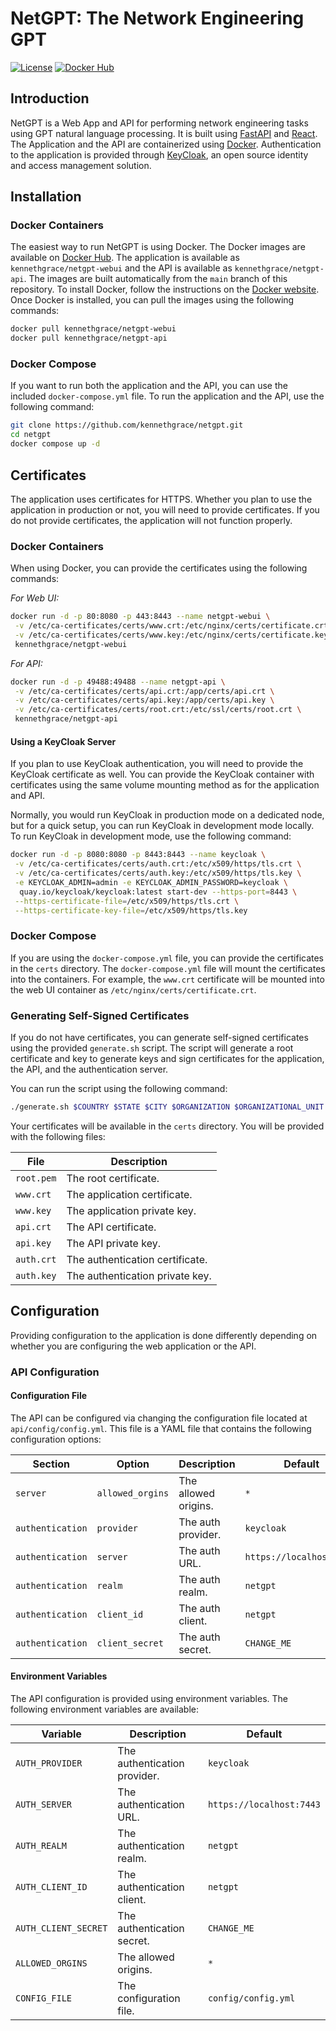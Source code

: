 # NetGPT: The Network Engineering GPT

[![License](https://img.shields.io/badge/License-MIT-yellow?style=flat-square)](https://mit-license.org)
[![Docker Hub](https://img.shields.io/badge/Docker_Hub-NetGPT-blue?style=flat-square)](https://hub.docker.com/r/kennethgrace/netgpt-webui)

## Introduction

NetGPT is a Web App and API for performing network engineering tasks using GPT natural language processing. It is built using [FastAPI](https://fastapi.tiangolo.com/) and [React](https://reactjs.org/). The Application and the API are containerized using [Docker](https://www.docker.com/). Authentication to the application is provided through [KeyCloak](https://www.keycloak.org/), an open source identity and access management solution.

## Installation

### Docker Containers

The easiest way to run NetGPT is using Docker. The Docker images are available on [Docker Hub](https://hub.docker.com/u/kennethgrace). The application is available as `kennethgrace/netgpt-webui` and the API is available as `kennethgrace/netgpt-api`. The images are built automatically from the `main` branch of this repository. To install Docker, follow the instructions on the [Docker website](https://docs.docker.com/get-docker/). Once Docker is installed, you can pull the images using the following commands:

```bash
docker pull kennethgrace/netgpt-webui
docker pull kennethgrace/netgpt-api
```

### Docker Compose

If you want to run both the application and the API, you can use the included `docker-compose.yml` file. To run the
application and the API, use the following command:

```bash
git clone https://github.com/kennethgrace/netgpt.git
cd netgpt
docker compose up -d
```

## Certificates

The application uses certificates for HTTPS. Whether you plan to use the application in production or not, you will need
to provide certificates. If you do not provide certificates, the application will
not function properly.

### Docker Containers

When using Docker, you can provide the certificates using the following commands:

_For Web UI:_

```bash
docker run -d -p 80:8080 -p 443:8443 --name netgpt-webui \
 -v /etc/ca-certificates/certs/www.crt:/etc/nginx/certs/certificate.crt \
 -v /etc/ca-certificates/certs/www.key:/etc/nginx/certs/certificate.key \
 kennethgrace/netgpt-webui
```

_For API:_

```bash
docker run -d -p 49488:49488 --name netgpt-api \
 -v /etc/ca-certificates/certs/api.crt:/app/certs/api.crt \
 -v /etc/ca-certificates/certs/api.key:/app/certs/api.key \
 -v /etc/ca-certificates/certs/root.crt:/etc/ssl/certs/root.crt \
 kennethgrace/netgpt-api
```

#### Using a KeyCloak Server

If you plan to use KeyCloak authentication, you will need to provide the KeyCloak certificate as well. You can provide the KeyCloak container with certificates using the same volume mounting method as for the application and API.

Normally, you would run KeyCloak in production mode on a dedicated node, but for a quick setup, you can run KeyCloak in development mode locally. To run KeyCloak in development mode, use the following command:

```bash
docker run -d -p 8080:8080 -p 8443:8443 --name keycloak \
 -v /etc/ca-certificates/certs/auth.crt:/etc/x509/https/tls.crt \
 -v /etc/ca-certificates/certs/auth.key:/etc/x509/https/tls.key \
 -e KEYCLOAK_ADMIN=admin -e KEYCLOAK_ADMIN_PASSWORD=keycloak \
  quay.io/keycloak/keycloak:latest start-dev --https-port=8443 \
 --https-certificate-file=/etc/x509/https/tls.crt \
 --https-certificate-key-file=/etc/x509/https/tls.key
```

### Docker Compose

If you are using the `docker-compose.yml` file, you can provide the certificates in the `certs` directory.
The `docker-compose.yml` file will mount the certificates into the containers. For example, the `www.crt` certificate
will be mounted into the web UI container as `/etc/nginx/certs/certificate.crt`.

### Generating Self-Signed Certificates

If you do not have certificates, you can generate self-signed certificates using the provided `generate.sh` script. The
script will generate a root certificate and key to generate keys and sign certificates for the application, the API, and
the authentication server.

You can run the script using the following command:

```bash
./generate.sh $COUNTRY $STATE $CITY $ORGANIZATION $ORGANIZATIONAL_UNIT $COMMON_NAME
```

Your certificates will be available in the `certs` directory. You will be provided with the following files:

| File       | Description                     |
|------------|---------------------------------|
| `root.pem` | The root certificate.           |
| `www.crt`  | The application certificate.    |
| `www.key`  | The application private key.    |
| `api.crt`  | The API certificate.            |
| `api.key`  | The API private key.            |
| `auth.crt` | The authentication certificate. |
| `auth.key` | The authentication private key. |

## Configuration

Providing configuration to the application is done differently depending on whether you are configuring the web application or the API.

### API Configuration

#### Configuration File

The API can be configured via changing the configuration file located at `api/config/config.yml`. This file is a YAML file that contains the following configuration options:

| Section          | Option           | Description          | Default                  |
|------------------|------------------|----------------------|--------------------------|
| `server`         | `allowed_orgins` | The allowed origins. | `*`                      |
| `authentication` | `provider`       | The auth provider.   | `keycloak`               |
| `authentication` | `server`         | The auth URL.        | `https://localhost:7443` |
| `authentication` | `realm`          | The auth realm.      | `netgpt`                 |
| `authentication` | `client_id`      | The auth client.     | `netgpt`                 |
| `authentication` | `client_secret`  | The auth secret.     | `CHANGE_ME`              |

#### Environment Variables

The API configuration is provided using environment variables. The following environment variables are available:

| Variable             | Description                  | Default                  |
|----------------------|------------------------------|--------------------------|
| `AUTH_PROVIDER`      | The authentication provider. | `keycloak`               |
| `AUTH_SERVER`        | The authentication URL.      | `https://localhost:7443` |
| `AUTH_REALM`         | The authentication realm.    | `netgpt`                 |
| `AUTH_CLIENT_ID`     | The authentication client.   | `netgpt`                 |
| `AUTH_CLIENT_SECRET` | The authentication secret.   | `CHANGE_ME`              |
| `ALLOWED_ORGINS`     | The allowed origins.         | `*`                      |
| `CONFIG_FILE`        | The configuration file.      | `config/config.yml`      |
